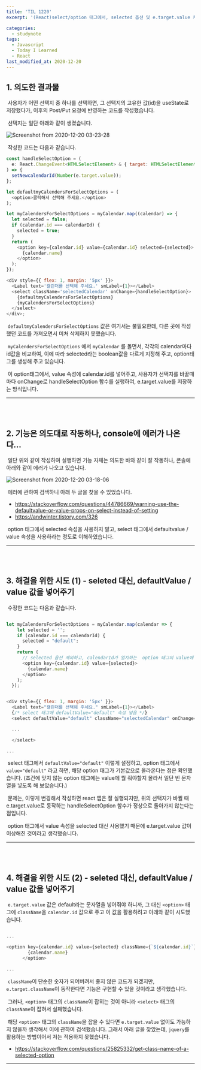 ```yaml
---
title: 'TIL 1220'
excerpt: '(React)select/option 태그에서, selected 옵션 및 e.target.value 처리하기 (미해결)'

categories:
  - studynote
tags:
  - Javascript
  - Today I Learned
  - React
last_modified_at: 2020-12-20
---
```


## 1. 의도한 결과물

&nbsp;사용자가 어떤 선택지 중 하나를 선택하면, 그 선택지의 고유한 값(id)을 useState로 저장했다가, 이후의 Post/Put 요청에 반영하는 코드를 작성했습니다.

&nbsp;선택지는 일단 아래와 같이 생겼습니다.

![Screenshot from 2020-12-20 03-23-28](https://user-images.githubusercontent.com/47794257/102696739-b927d600-4273-11eb-8ced-9b7c060a10ff.png)

&nbsp;작성한 코드는 다음과 같습니다.

```javascript
const handleSelectOption = (
  e: React.ChangeEvent<HTMLSelectElement> & { target: HTMLSelectElement }
) => {
  setNewcalendarId(Number(e.target.value));
};

let defaultmyCalendersForSelectOptions = (
  <option>클릭해서 선택해 주세요.</option>
);

let myCalendersForSelectOptions = myCalendar.map((calendar) => {
  let selected = false;
  if (calendar.id === calendarId) {
    selected = true;
  }
  return (
    <option key={calendar.id} value={calendar.id} selected={selected}>
      {calendar.name}
    </option>
  );
});

<div style={{ flex: 1, margin: '5px' }}>
  <Label text='캘린더를 선택해 주세요.' smLabel={1}></Label>
  <select className='selectedCalendar' onChange={handleSelectOption}>
    {defaultmyCalendersForSelectOptions}
    {myCalendersForSelectOptions}
  </select>
</div>;
```

&nbsp;`defaultmyCalendersForSelectOptions` 값은 여기서는 불필요한데, 다른 곳에 작성했던 코드를 가져오면서 미처 삭제하지 못했습니다.

&nbsp;`myCalendersForSelectOptions` 에서 `myCalendar` 를 돌면서, 각각의 calendar마다 id값을 비교하여,
이에 따라 selected라는 boolean값을 다르게 지정해 주고, option태그를 생성해 주고 있습니다.

&nbsp;이 option태그에서, value 속성에 calendar.id를 넣어주고, 사용자가 선택지를 바꿀때마다 onChange로 handleSelectOption 함수를 실행하여, e.target.value를 저장하는 방식입니다.

---

<br>
<br>

## 2. 기능은 의도대로 작동하나, console에 에러가 나온다...

&nbsp;일단 위와 같이 작성하여 실행하면 기능 자체는 의도한 바와 같이 잘 작동하나, 콘솔에 아래와 같이 에러가 나오고 있습니다.

![Screenshot from 2020-12-20 03-18-06](https://user-images.githubusercontent.com/47794257/102696855-d14c2500-4274-11eb-8d75-19ef41769ec3.png)

&nbsp;에러에 관하여 검색하니 아래 두 글을 찾을 수 있었습니다.

- https://stackoverflow.com/questions/44786669/warning-use-the-defaultvalue-or-value-props-on-select-instead-of-setting
- https://andwinter.tistory.com/326

&nbsp;option 태그에서 selected 속성을 사용하지 말고, select 태그에서 defaultvalue / value 속성을 사용하라는 정도로 이해하였습니다.

---

<br>
<br>

## 3. 해결을 위한 시도 (1) - seleted 대신, defaultValue / value 값을 넣어주기

&nbsp;수정한 코드는 다음과 같습니다.

```javascript

let myCalendersForSelectOptions = myCalendar.map(calendar => {
    let selected = '';
    if (calendar.id === calendarId) {
      selected = "default";
    }
    return (
      // selected 옵션 제외하고, calendarId가 일치하는  option 태그의 value에 "default" 넣음
      <option key={calendar.id} value={selected}>
        {calendar.name}
      </option>
    );
  });


<div style={{ flex: 1, margin: '5px' }}>
  <Label text="캘린더를 선택해 주세요." smLabel={1}></Label>
  {/* select 태그에 defaultValue="default" 속성 넣음 */}
  <select defaultValue="default" className="selectedCalendar" onChange={handleSelectOption}>

  ...

  </select>

...

```

&nbsp;select 태그에서 `defaultValue="default"` 이렇게 설정하고, option 태그에서 `value="default"` 라고 하면, 해당 option 태그가 기본값으로 올라온다는 점은 확인했습니다. (조건에 맞지 않는 option 태그에는 value에 뭘 줘야할지 몰라서 일단 빈 문자열을 넣도록 해 보았습니다.)

&nbsp;문제는, 이렇게 변경해서 작성하면 react 앱은 잘 실행되지만, 위의 선택지가 바뀔 때 e.target.value로 동작하는 handleSelectOption 함수가 정상으로 돌아가지 않는다는 점입니다.

&nbsp;option 태그에서 value 속성을 selected 대신 사용했기 때문에 e.target.value 값이 이상해진 것이라고 생각했습니다.

---

<br>
<br>

## 4. 해결을 위한 시도 (2) - seleted 대신, defaultValue / value 값을 넣어주기

&nbsp;`e.target.value` 값은 default라는 문자열을 넣어줘야 하니까, 그 대신 `<option>` 태그에 `className`을 `calendar.id` 값으로 주고 이 값을 활용하려고 아래와 같이 시도했습니다.

```javascript

...

<option key={calendar.id} value={selected} className={`${calendar.id}`}>
        {calendar.name}
      </option>

...

```

&nbsp;`className`이 단순한 숫자가 되어버려서 좋지 않은 코드가 되겠지만, `e.target.className`이 동작한다면 기능은 구현할 수 있을 것이라고 생각했습니다.

&nbsp;그러나, `<option>` 태그의 `className`이 잡히는 것이 아니라 `<select>` 태그의 `className`이 잡혀서 실패했습니다.

&nbsp;해당 `<option>` 태그의 `className`을 잡을 수 있다면 `e.target.value` 없이도 가능하지 않을까 생각해서 이에 관하여 검색했습니다. 그래서 아래 글을 찾았는데, `jquery`를 활용하는 방법이어서 저는 적용하지 못했습니다.

- https://stackoverflow.com/questions/25825332/get-class-name-of-a-selected-option

---

<br>
<br>
